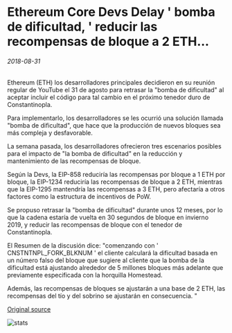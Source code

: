 # Ethereum Core Devs Delay ' bomba de dificultad, ' reducir las recompensas de bloque a 2 ETH...

###### 2018-08-31

Ethereum (ETH) los desarrolladores principales decidieron en su reunión regular de YouTube el 31 de agosto para retrasar la "bomba de dificultad" al aceptar incluir el código para tal cambio en el próximo tenedor duro de Constantinopla.

Para implementarlo, los desarrolladores se les ocurrió una solución llamada "bomba de dificultad", que hace que la producción de nuevos bloques sea más compleja y desfavorable.

La semana pasada, los desarrolladores ofrecieron tres escenarios posibles para el impacto de "la bomba de dificultad" en la reducción y mantenimiento de las recompensas de bloque.

Según la Devs, la EIP-858 reduciría las recompensas por bloque a 1 ETH por bloque, la EIP-1234 reduciría las recompensas de bloque a 2 ETH, mientras que la EIP-1295 mantendría las recompensas a 3 ETH, pero afectaría a otros factores como la estructura de incentivos de PoW.

Se propuso retrasar la "bomba de dificultad" durante unos 12 meses, por lo que la cadena estaría de vuelta en 30 segundos de bloque en invierno 2019, y reducir las recompensas de bloque con el tenedor de Constantinopla.

El Resumen de la discusión dice: "comenzando con ' CNSTNTNPL\_FORK\_BLKNUM ' el cliente calculará la dificultad basada en un número falso del bloque que sugiere al cliente que la bomba de la dificultad está ajustando alrededor de 5 millones bloques más adelante que previamente especificada con la horquilla Homestead.

Además, las recompensas de bloques se ajustarán a una base de 2 ETH, las recompensas del tío y del sobrino se ajustarán en consecuencia. "

[Original source](https://cointelegraph.com/news/ethereum-core-devs-delay-difficulty-bomb-reduce-block-rewards-to-2-eth)

![stats](https://c.statcounter.com/11760860/0/a89fa40b/1/ "stats")